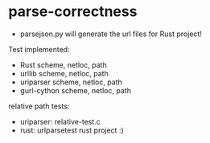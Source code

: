 # parse-correctness

+ parsejson.py will generate the url files for Rust project!

Test implemented:
+ Rust scheme, netloc, path
+ urllib scheme, netloc, path
+ uriparser scheme, netloc, path
+ gurl-cython scheme, netloc, path


relative path tests:
+ uriparser: relative-test.c
+ rust: urlparsetest rust project :)

